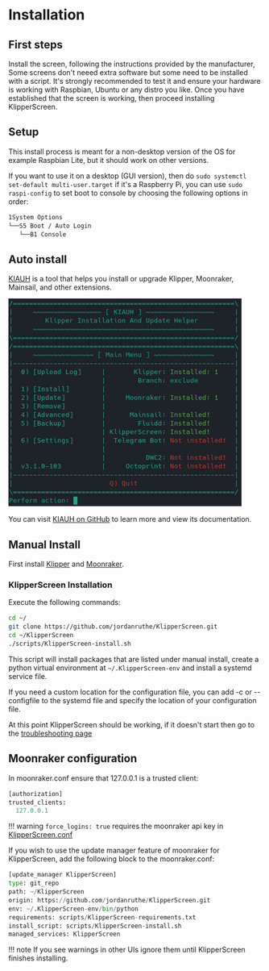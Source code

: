 # Installation

## First steps

Install the screen, following the instructions provided by the manufacturer, Some screens don't neeed extra software but some need to be installed with a script.
It's strongly recommended to test it and ensure your hardware is working with Raspbian, Ubuntu or any distro you like.
Once you have established that the screen is working, then proceed installing KlipperScreen.

## Setup
This install process is meant for a non-desktop version of the OS for example Raspbian Lite, but it should work on other versions.

If you want to use it on a desktop (GUI version), then do `sudo systemctl set-default multi-user.target`
if it's a Raspberry Pi, you can use `sudo raspi-config` to set boot to console by choosing the following options in order:

```sh
1System Options
└──S5 Boot / Auto Login
   └──B1 Console
```

## Auto install

[KIAUH](https://github.com/th33xitus/kiauh) is a tool that helps you install or upgrade Klipper, Moonraker, Mainsail, and other extensions.

![Screenshot](img/install/KIAUH.png)

You can visit [KIAUH on GitHub](https://github.com/th33xitus/kiauh) to learn more and view its documentation.


## Manual Install

First install [Klipper](https://www.klipper3d.org/Installation.html) and [Moonraker](https://moonraker.readthedocs.io/en/latest/installation/).

### KlipperScreen Installation
Execute the following commands:

```sh
cd ~/
git clone https://github.com/jordanruthe/KlipperScreen.git
cd ~/KlipperScreen
./scripts/KlipperScreen-install.sh
```

This script will install packages that are listed under manual install, create a python virtual environment at
`~/.KlipperScreen-env` and install a systemd service file.

If you need a custom location for the configuration file, you can add -c or --configfile to the systemd file and specify
the location of your configuration file.

At this point KlipperScreen should be working, if it doesn't start then go to the [troubleshooting page](Troubleshooting.md)

## Moonraker configuration

In moonraker.conf ensure that 127.0.0.1 is a trusted client:

```py
[authorization]
trusted_clients:
  127.0.0.1
```
!!! warning
    `force_logins: true` requires the moonraker api key in [KlipperScreen.conf](Configuration.md)

If you wish to use the update manager feature of moonraker for KlipperScreen, add the following block to the moonraker.conf:

```py
[update_manager KlipperScreen]
type: git_repo
path: ~/KlipperScreen
origin: https://github.com/jordanruthe/KlipperScreen.git
env: ~/.KlipperScreen-env/bin/python
requirements: scripts/KlipperScreen-requirements.txt
install_script: scripts/KlipperScreen-install.sh
managed_services: KlipperScreen
```
!!! note
    If you see warnings in other UIs ignore them until KlipperScreen finishes installing.
